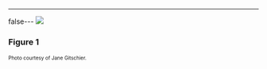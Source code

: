 ---
false---
<img src='http://europepmc.org/articles/PMC3854937/bin/pgen.1004009.g001.jpg' style='max-height: 300px'>
### Figure 1
<p style='font-size: 10px;'><title>Jane Gitschier's bookshelf.</title> Photo courtesy of Jane Gitschier.</p>